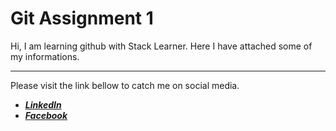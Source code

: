 # Git Assignment 1
Hi, I am learning github with Stack Learner. Here I have attached some of my informations.

---
Please visit the link bellow to catch me on social media.


* *__[LinkedIn]("https://www.linkedin.com/in/rezwanul-reza-a70381120/")__*
* *__[Facebook]("https://www.facebook.com/rezwanul.reza.7/")__*


